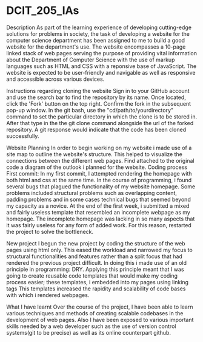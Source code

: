 # DCIT_205_IAs
Description
As part of the learning experience of developing cutting-edge solutions for problems in society, the task of developing a website for the computer science department has been assigned to me to build a good website for the department's use. The website encompasses a 10-page linked stack of web pages serving the purpose of providing vital information about the Department of Computer Science with the use of markup languages such as HTML and CSS with a reponsive base of JavaScript. The website is expected to be user-friendly and navigable as well as responsive and accessible across various devices. 

Instructions regarding cloning the website
Sign in to your GitHub account and use the search bar to find the repository by its name. Once located, click the 'Fork' button on the top right. Confirm the fork in the subsequent pop-up window.
In the git bash, use the "cd/path/to/yourdirectory" command to set the particular directory in which the clone is to be stored in. After that type in the the git clone command alongside the url of the forked repository. A git response would indicate that the code has been cloned successfully. 

Website Planning 
In order to begin working on my website i made use of a site map to outline the website's structure. This helped to visualize the connections between the different web pages. Find attached to the original code a diagram of the outlook i planned for the website.
Coding process
First commit: 
In my first commit, I attempted rendering the homepage with both html and css at the same time. In the course of programming, i found several bugs that plagued the functionality of my website homepage. Some problems included structural problems such as overlapping content, padding problems and in some cases technical bugs that seemed beyond my capacity as a novice. 
At the end of the first week, i submitted a mixed and fairly useless template that resembled an incomplete webpage as my homepage. 
The incomplete homepage was lacking in so many aspects that it was fairly useless for any form of added work. For this reason, restarted the project to solve the bottleneck.

New project 
I begun the new project by coding the structure of the web pages using html only. This eased the workload and narrowed my focus to structural functionalities and features rather than a split focus that had rendered the previous project difficult. In doing this i made use of an old principle in programming: DRY. Applying this principle meant that I was going to create reusable code templates that would make my coding process easier; these templates, i embedded into my pages using linking tags This templates increased the rapidity and scalability of code bases with which i rendered webpages.  

What I have learnt
Over the course of the project, I have been able to learn various techniques and methods of creating scalable codebases in the development of web pages. Also I have been exposed to various important skills needed by a web developer such as the use of version control systems(git to be precise) as well as its online counterpart github. 